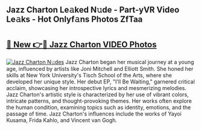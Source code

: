 ## Jazz Charton Le𝚊ked N𝚞de - Part-yVR Video Le𝚊ks - Hot Onlyf𝚊ns Photos ZfTaa

# <h2><a href="http://ab42269.deff.icu/?id=Jazz+Charton">🔗 New 👉🔴 Jazz Charton VIDEO Photos</a></h2>

[![Jazz Charton N𝚞des](https://i.imgur.com/rIISA9y.gif)](http://ab42269.deff.icu/?id=Jazz+Charton)
Jazz Charton began her musical journey at a young age, influenced by artists like Joni Mitchell and Elliott Smith. She honed her skills at New York University's Tisch School of the Arts, where she developed her unique style. Her debut EP, "I'll Be Waiting," garnered critical acclaim, showcasing her introspective lyrics and mesmerizing melodies. Jazz Charton's artistic style is characterized by her use of vibrant colors, intricate patterns, and thought-provoking themes. Her works often explore the human condition, examining topics such as identity, emotions, and the passage of time. Jazz Charton's influences include the works of Yayoi Kusama, Frida Kahlo, and Vincent van Gogh.
